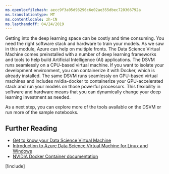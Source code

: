 ```yaml
---
ms.openlocfilehash: aecc9f3a05d93296c6e02ae355dbec720366792a
ms.translationtype: MT
ms.contentlocale: zh-CN
ms.lasthandoff: 04/24/2019
---
```

Getting into the deep learning space can be costly and time consuming. You need the right software stack and hardware to train your models. As we saw in this module, Azure can help on multiple fronts. The Data Science Virtual Machine comes preinstalled with a number of deep learning frameworks and tools to help build Artificial Intelligence (AI) applications. The DSVM runs seamlessly on a CPU-based virtual machine. If you want to isolate your development environment, you can containerize it with Docker, which is already installed. The same DSVM runs seamlessly on GPU-based virtual machines and includes nvidia-docker to containerize your GPU-accelerated stack and run your models on those powerful processors. This flexibility in software and hardware means that you can dynamically change your deep learning investment as needed. 

As a next step, you can explore more of the tools available on the DSVM or run more of the sample notebooks. 


## <a name="further-reading"></a>Further Reading

- [Get to know your Data Science Virtual Machine](https://docs.microsoft.com/azure/machine-learning/data-science-virtual-machine/dsvm-tools-overview)
- [Introduction to Azure Data Science Virtual Machine for Linux and Windows](https://docs.microsoft.com/azure/machine-learning/data-science-virtual-machine/overview)
- [NVIDIA Docker Container documentation](https://www.nvidia.com/object/docker-container.html)

[!include[](../../../includes/azure-sandbox-cleanup.md)]
